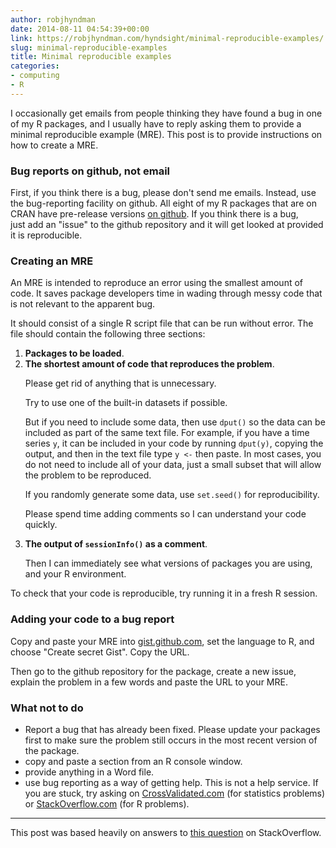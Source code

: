 ```yaml
---
author: robjhyndman
date: 2014-08-11 04:54:39+00:00
link: https://robjhyndman.com/hyndsight/minimal-reproducible-examples/
slug: minimal-reproducible-examples
title: Minimal reproducible examples
categories:
- computing
- R
---
```


I occasionally get emails from people thinking they have found a bug in one of my R packages, and I usually have to reply asking them to provide a minimal reproducible example (MRE). This post is to provide instructions on how to create a MRE.<!-- more -->



### Bug reports on github, not email



First, if you think there is a bug, please don't send me emails. Instead, use the bug-reporting facility on github. All eight of my R packages that are on CRAN have pre-release versions [on github](https://github.com/robjhyndman?tab=repositories). If you think there is a bug, just add an "issue" to the github repository and it will get looked at provided it is reproducible.



### Creating an MRE



An MRE is intended to reproduce an error using the smallest amount of code. It saves package developers time in wading through messy code that is not relevant to the apparent bug.

It should consist of a single R script file that can be run without error. The file should contain the following three sections:
    
<ol>
<li> <b>Packages to be loaded</b>.
    
<li><b>The shortest amount of code that reproduces the problem</b>.
<p>Please get rid of anything that is unnecessary.
<p>Try to use one of the built-in datasets if possible.
<p>But if you need to include some data, then use <code>dput()</code> so the data can be included as part of the same text file. For example, if you have a time series <code>y</code>, it can be included in your code by running <code>dput(y)</code>, copying the output, and then in the text file type <code>y <-</code> then paste. In most cases, you do not need to include all of your data, just a small subset that will allow the problem to be reproduced.
<p>If you randomly generate some data, use <code>set.seed()</code> for reproducibility.
<p>Please spend time adding comments so I can understand your code quickly.

<li> <b>The output of <code>sessionInfo()</code> as a comment</b>.
<p>Then I can immediately see what versions of packages you are using, and your R environment.</li>
</ol>


To check that your code is reproducible, try running it in a fresh R session.

### Adding your code to a bug report

Copy and paste your MRE into [gist.github.com](https://gist.github.com/), set the language to R, and choose "Create secret Gist". Copy the URL.

Then go to the github repository for the package, create a new issue, explain the problem in a few words and paste the URL to your MRE.

### What not to do

  * Report a bug that has already been fixed. Please update your packages first to make sure the problem still occurs in the most recent version of the package.
  * copy and paste a section from an R console window.
  * provide anything in a Word file.
  * use bug reporting as a way of getting help. This is not a help service. If you are stuck, try asking on [CrossValidated.com](http://crossvalidated.com) (for statistics problems) or [StackOverflow.com](http://stackoverflow.com) (for R problems).

* * *

This post was based heavily on answers to [this question](http://stackoverflow.com/q/5963269/144157) on StackOverflow.
